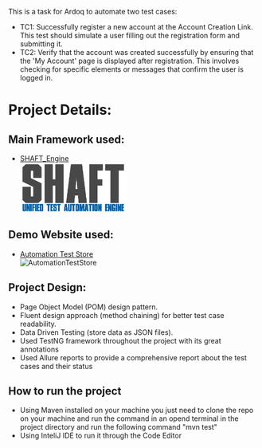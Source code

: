 This is a task for Ardoq to automate two test cases:
* TC1: Successfully register a new account at the Account Creation Link. This test should
simulate a user filling out the registration form and submitting it.
* TC2: Verify that the account was created successfully by ensuring that the 'My Account'
page is displayed after registration. This involves checking for specific elements or
messages that confirm the user is logged in.

# Project Details:
## Main Framework used:
* [SHAFT_Engine](https://github.com/ShaftHQ/SHAFT_ENGINE) <br><img height="100" title="SHAFT_Engine" src="https://github.com/ShaftHQ/SHAFT_ENGINE/blob/main/src/main/resources/images/shaft.png">
## Demo Website used:
* [Automation Test Store](https://automationteststore.com/) <br><img title="AutomationTestStore" src="https://automationteststore.com/resources/image/18/7a/8.png">
## Project Design:
* Page Object Model (POM) design pattern.
* Fluent design approach (method chaining) for better test case readability.
* Data Driven Testing (store data as JSON files).
* Used TestNG framework throughout the project with its great annotations
* Used Allure reports to provide a comprehensive report about the test cases and their status

## How to run the project 
* Using Maven installed on your machine you just need to clone the repo on your machine and run the command in an opend terminal in the project directory and run the following command "mvn test"
* Using InteliJ IDE to run it through the Code Editor 

